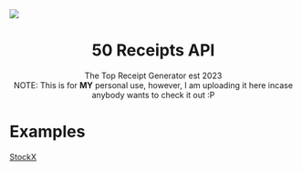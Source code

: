 <img src="https://50receipts.com/img/50s.png">
<h1 align="center">
    50 Receipts API
</h1>
<p align="center">
	The Top Receipt Generator est 2023<br>NOTE: This is for <b>MY</b> personal use, however, I am uploading it here incase anybody wants to check it out :P</br>
</p>

<h1></h1>

# Examples

[StockX](https://github.com/fin702106/50-Receipts-API/blob/main/examples/stockx.py)

